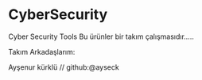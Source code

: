 # CyberSecurity
Cyber Security Tools
Bu ürünler bir takım çalışmasıdır.....

Takım Arkadaşlarım:

Ayşenur kürklü // github:@ayseck
